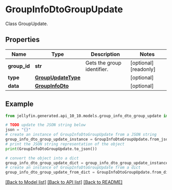 # GroupInfoDtoGroupUpdate

Class GroupUpdate.

## Properties

Name | Type | Description | Notes
------------ | ------------- | ------------- | -------------
**group_id** | **str** | Gets the group identifier. | [optional] [readonly] 
**type** | [**GroupUpdateType**](GroupUpdateType.md) |  | [optional] 
**data** | [**GroupInfoDto**](GroupInfoDto.md) |  | [optional] 

## Example

```python
from jellyfin.generated.api_10_10.models.group_info_dto_group_update import GroupInfoDtoGroupUpdate

# TODO update the JSON string below
json = "{}"
# create an instance of GroupInfoDtoGroupUpdate from a JSON string
group_info_dto_group_update_instance = GroupInfoDtoGroupUpdate.from_json(json)
# print the JSON string representation of the object
print(GroupInfoDtoGroupUpdate.to_json())

# convert the object into a dict
group_info_dto_group_update_dict = group_info_dto_group_update_instance.to_dict()
# create an instance of GroupInfoDtoGroupUpdate from a dict
group_info_dto_group_update_from_dict = GroupInfoDtoGroupUpdate.from_dict(group_info_dto_group_update_dict)
```
[[Back to Model list]](README.md#documentation-for-models) [[Back to API list]](README.md#documentation-for-api-endpoints) [[Back to README]](README.md)


